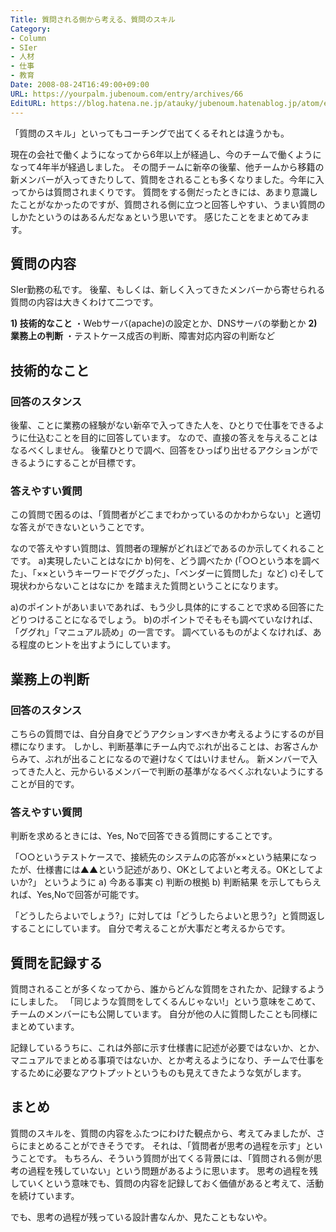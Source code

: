 ```yaml
---
Title: 質問される側から考える、質問のスキル
Category:
- Column
- SIer
- 人材
- 仕事
- 教育
Date: 2008-08-24T16:49:00+09:00
URL: https://yourpalm.jubenoum.com/entry/archives/66
EditURL: https://blog.hatena.ne.jp/atauky/jubenoum.hatenablog.jp/atom/entry/6653458415120883885
---
```


「質問のスキル」といってもコーチングで出てくるそれとは違うかも。

現在の会社で働くようになってから6年以上が経過し、今のチームで働くようになって4年半が経過しました。
その間チームに新卒の後輩、他チームから移籍の新メンバーが入ってきたりして、質問をされることも多くなりました。今年に入ってからは質問されまくりです。
質問をする側だったときには、あまり意識したことがなかったのですが、質問される側に立つと回答しやすい、うまい質問のしかたというのはあるんだなぁという思いです。
感じたことをまとめてみます。
<h2>質問の内容</h2>
SIer勤務の私です。
後輩、もしくは、新しく入ってきたメンバーから寄せられる質問の内容は大きくわけて二つです。

<span style="font-weight:bold;">1) 技術的なこと</span>
・Webサーバ(apache)の設定とか、DNSサーバの挙動とか
<span style="font-weight:bold;">2) 業務上の判断</span>
・テストケース成否の判断、障害対応内容の判断など
<h2>技術的なこと</h2>
<h3>回答のスタンス</h3>
後輩、ことに業務の経験がない新卒で入ってきた人を、ひとりで仕事をできるように仕込むことを目的に回答しています。
なので、直接の答えを与えることはなるべくしません。
後輩ひとりで調べ、回答をひっぱり出せるアクションができるようにすることが目標です。
<h3>答えやすい質問</h3>
この質問で困るのは、「質問者がどこまでわかっているのかわからない」と適切な答えができないということです。

なので答えやすい質問は、質問者の理解がどれほどであるのか示してくれることです。
a)実現したいことはなにか
b)何を、どう調べたか
(「○○という本を調べた」、「××というキーワードでググった」、「ベンダーに質問した」など)
c)そして現状わからないことはなにか
を踏まえた質問ということになります。

a)のポイントがあいまいであれば、もう少し具体的にすることで求める回答にたどりつけることになるでしょう。
b)のポイントでそもそも調べていなければ、「ググれ」「マニュアル読め」の一言です。
調べているものがよくなければ、ある程度のヒントを出すようにしています。
<h2>業務上の判断</h2>
<h3>回答のスタンス</h3>
こちらの質問では、自分自身でどうアクションすべきか考えるようにするのが目標になります。
しかし、判断基準にチーム内でぶれが出ることは、お客さんからみて、ぶれが出ることになるので避けなくてはいけません。
新メンバーで入ってきた人と、元からいるメンバーで判断の基準がなるべくぶれないようにすることが目的です。
<h3>答えやすい質問</h3>
判断を求めるときには、Yes, Noで回答できる質問にすることです。

「○○というテストケースで、接続先のシステムの応答が××という結果になったが、仕様書には▲▲という記述があり、OKとしてよいと考える。OKとしてよいか?」
というように
a) 今ある事実
c) 判断の根拠
b) 判断結果
を示してもらえれば、Yes,Noで回答が可能です。

「どうしたらよいでしょう?」に対しては「どうしたらよいと思う?」と質問返しすることにしています。
自分で考えることが大事だと考えるからです。
<h2>質問を記録する</h2>
質問されることが多くなってから、誰からどんな質問をされたか、記録するようにしました。
「同じような質問をしてくるんじゃない!」という意味をこめて、チームのメンバーにも公開しています。
自分が他の人に質問したことも同様にまとめています。

記録しているうちに、これは外部に示す仕様書に記述が必要ではないか、とか、マニュアルでまとめる事項ではないか、とか考えるようになり、チームで仕事をするために必要なアウトプットというものも見えてきたような気がします。
<h2>まとめ</h2>
質問のスキルを、質問の内容をふたつにわけた観点から、考えてみましたが、さらにまとめることができそうです。
それは、「質問者が思考の過程を示す」ということです。
もちろん、そういう質問が出てくる背景には、「質問される側が思考の過程を残していない」という問題があるように思います。
思考の過程を残していくという意味でも、質問の内容を記録しておく価値があると考えて、活動を続けています。

でも、思考の過程が残っている設計書なんか、見たこともないや。
